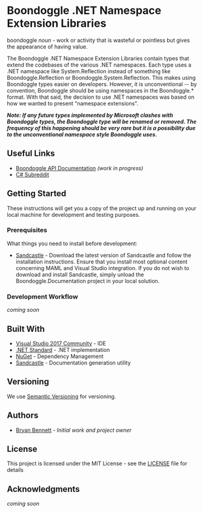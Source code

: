 # Boondoggle .NET Namespace Extension Libraries

boondoggle *noun* - work or activity that is wasteful or pointless but gives the appearance of having value.

The Boondoggle .NET Namespace Extension Libraries contain types that extend the codebases of the various .NET namespaces.  Each type uses a .NET namespace like System.Reflection
instead of something like Boondoggle.Reflection or Boondoggle.System.Reflection.  This makes using Boondoggle types easier on developers.  However, it is unconventional -- by convention,
Boondoggle should be using namespaces in the Boondoggle.* format.  With that said, the decision to use .NET namespaces was based on how we wanted to present "namespace extensions".

***Note: If any future types implemented by Microsoft clashes with Boondoggle types, the Boondoggle type will be renamed or removed.  The frequency of this happening should be very rare but it is a possibility due
to the unconventional namespace style Boondoggle uses.***

## Useful Links

* [Boondoggle API Documentation](https://bryan-bennett.github.io/Boondoggle) *(work in progress)*
* [C# Subreddit](https://www.reddit.com/r/csharp/)

## Getting Started

These instructions will get you a copy of the project up and running on your local machine for development and testing purposes.

### Prerequisites

What things you need to install before development:

* [Sandcastle](https://github.com/EWSoftware/SHFB) - Download the latest version of Sandcastle and follow the installation instructions.  Ensure that you install most optional content concerning MAML and Visual Studio integration.  If you do not wish to download and install Sandcastle, simply unload the Boondoggle.Documentation project in your local solution.

### Development Workflow

*coming soon*

## Built With

* [Visual Studio 2017 Community](https://docs.microsoft.com/en-us/visualstudio/install/install-visual-studio?view=vs-2017) - IDE
* [.NET Standard](https://docs.microsoft.com/en-us/dotnet/standard/net-standard) - .NET implementation
* [NuGet](https://www.nuget.org/) - Dependency Management
* [Sandcastle](https://github.com/EWSoftware/SHFB) - Documentation generation utility

## Versioning

We use [Semantic Versioning](http://semver.org/) for versioning.

## Authors

* [Bryan Bennett](https://github.com/Bryan-Bennett) - *Initial work and project owner*

## License

This project is licensed under the MIT License - see the [LICENSE](LICENSE.md) file for details

## Acknowledgments

*coming soon*
